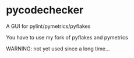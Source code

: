 # pycodechecker
A GUI for pylint/pymetrics/pyflakes

You have to use my fork of pyflakes and pymetrics

WARNING: not yet used since a long time...
